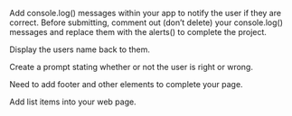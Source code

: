 Add console.log() messages within your app to notify the user if they are correct. Before submitting, comment out (don’t delete) your console.log() messages and replace them with the alerts() to complete the project.

Display the users name back to them.

Create a prompt stating whether or not the user is right or wrong.

Need to add footer and other elements to complete your page.

Add list items into your web page.